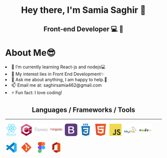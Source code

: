 <div align="center">
<h1>Hey there, I'm Samia Saghir 👋</h1>
</div
<div >
<h2 align="center">Front-end Developer 💻  👋</h2>

<div>
<h1>About Me😎</h1>

<li>🌱 I’m currently learning React-js and nodejs💻</li>
<li>🤔 My interest lies in Front End Development✨</li>
<li>💬 Ask me about anything, I am happy to help.🤗</li>
<li>📫 Email me at: saghirsamia462@gmail.com</li>
<li>⚡ Fun fact: I love coding!</li>

</div>
<h2 align="center">Languages / Frameworks / Tools</h2>

<hr/>
<div>
  
  <img src="https://github.com/devicons/devicon/blob/master/icons/react/react-original-wordmark.svg" title="React" alt="React" width="40" height="40"/>&nbsp;
 <img src="https://github.com/SushantPatial/SushantPatial/blob/main/assets/images/icons/C++Alt.png" title="React" alt="c++" width="40" height="40"/>&nbsp;
<img src="https://github.com/SushantPatial/SushantPatial/blob/main/assets/images/icons/Express.png" title="expres" alt="expree" width="40" height="40"/>&nbsp;
<img src="https://github.com/SushantPatial/SushantPatial/blob/main/assets/images/icons/Mongoose.png" title="React" alt="moongoose" width="40" height="40"/>&nbsp;
<img src="https://github.com/SushantPatial/SushantPatial/blob/main/assets/images/icons/Bootstrap.png" title="Bootstrap" alt="Bootstrap" width="40" height="40"/>&nbsp;
  <img src="https://github.com/devicons/devicon/blob/master/icons/css3/css3-plain-wordmark.svg"  title="CSS3" alt="CSS" width="40" height="40"/>&nbsp;
  <img src="https://github.com/devicons/devicon/blob/master/icons/html5/html5-original.svg" title="HTML5" alt="HTML" width="40" height="40"/>&nbsp;
  <img src="https://github.com/devicons/devicon/blob/master/icons/javascript/javascript-original.svg" title="JavaScript" alt="JavaScript" width="40" height="40"/>&nbsp;
  <img src="https://github.com/devicons/devicon/blob/master/icons/mysql/mysql-original-wordmark.svg" title="MySQL"  alt="MySQL" width="40" height="40"/>&nbsp;
  <img src="https://github.com/devicons/devicon/blob/master/icons/nodejs/nodejs-original-wordmark.svg" title="NodeJS" alt="NodeJS" width="40" height="40"/>&nbsp;
  
  
   <img src="https://github.com/SushantPatial/SushantPatial/blob/main/assets/images/icons/VS.png"  width="40" height="40"/>&nbsp;
    <img src="https://github.com/SushantPatial/SushantPatial/blob/main/assets/images/icons/Git.png"  width="40" height="40"/>&nbsp;
     <img src="https://github.com/SushantPatial/SushantPatial/blob/main/assets/images/icons/Figma.png"  width="40" height="40"/>&nbsp;
      <img src="https://github.com/SushantPatial/SushantPatial/blob/main/assets/images/icons/Office.png"  width="40" height="40"/>&nbsp;
       
  

